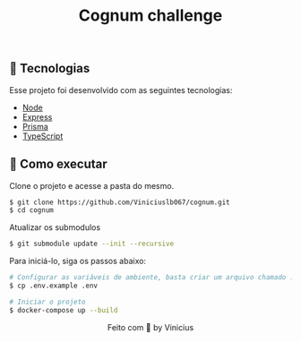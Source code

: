 
 <h1 align="center">Cognum challenge</h1>

<br/>

## 🧪 Tecnologias

Esse projeto foi desenvolvido com as seguintes tecnologias:

- [Node](https://nodejs.org/en/)
- [Express](https://expressjs.com/pt-br/)
- [Prisma](https://www.prisma.io/)
- [TypeScript](https://www.typescriptlang.org/)

## 🚀 Como executar

Clone o projeto e acesse a pasta do mesmo.

```bash
$ git clone https://github.com/Viniciuslb067/cognum.git
$ cd cognum
```

Atualizar os submodulos

```bash
$ git submodule update --init --recursive
```


Para iniciá-lo, siga os passos abaixo:
```bash
# Configurar as variáveis de ambiente, basta criar um arquivo chamado .env e copiar o que está dentro do .env.example
$ cp .env.example .env

# Iniciar o projeto
$ docker-compose up --build
```

<p align="center">
  Feito com 💜 by Vinicius
</p>
